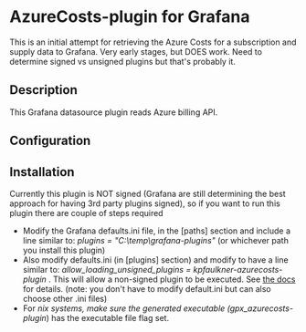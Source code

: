 # AzureCosts-plugin for Grafana

This is an initial attempt for retrieving the Azure Costs for a subscription and supply data to Grafana. Very early stages, but DOES work. Need to determine signed vs unsigned plugins but that's probably it.


## Description

This Grafana datasource plugin reads Azure billing API.

## Configuration



## Installation

Currently this plugin is NOT signed (Grafana are still determining the best approach for having 3rd party plugins signed), so if you want to run this plugin there are couple of steps required

- Modify the Grafana defaults.ini file, in the [paths] section and include a line similar to: *plugins = "C:\temp\grafana-plugins"*  (or whichever path you install this plugin)
- Also modify defaults.ini (in [plugins] section) and modify to have a line similar to: *allow_loading_unsigned_plugins = kpfaulkner-azurecosts-plugin*  . This will allow a non-signed plugin to be executed. See [the docs](https://grafana.com/docs/grafana/latest/administration/configuration/#allow-loading-unsigned-plugins) for details. (note: you don't have to modify default.ini but can also choose other .ini files)
- For *nix systems, make sure the generated executable (gpx_azurecosts-plugin*) has the executable file flag set.
